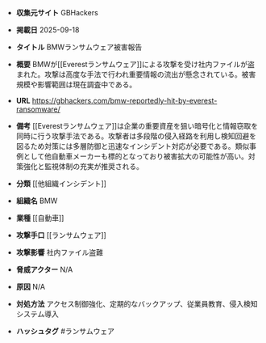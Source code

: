 - **収集元サイト**
GBHackers

- **掲載日**
2025-09-18

- **タイトル**
BMWランサムウェア被害報告

- **概要**
BMWが[[Everestランサムウェア]]による攻撃を受け社内ファイルが盗まれた。攻撃は高度な手法で行われ重要情報の流出が懸念されている。被害規模や影響範囲は現在調査中である。

- **URL**
https://gbhackers.com/bmw-reportedly-hit-by-everest-ransomware/

- **備考**
[[Everestランサムウェア]]は企業の重要資産を狙い暗号化と情報窃取を同時に行う攻撃手法である。攻撃者は多段階の侵入経路を利用し検知回避を図るため対策には多層防御と迅速なインシデント対応が必要である。類似事例として他自動車メーカーも標的となっており被害拡大の可能性が高い。対策強化と監視体制の充実が推奨される。

- **分類**
[[他組織インシデント]]

- **組織名**
BMW

- **業種**
[[自動車]]

- **攻撃手口**
[[ランサムウェア]]

- **攻撃影響**
社内ファイル盗難

- **脅威アクター**
N/A

- **原因**
N/A

- **対処方法**
アクセス制御強化、定期的なバックアップ、従業員教育、侵入検知システム導入

- **ハッシュタグ**
#ランサムウェア
